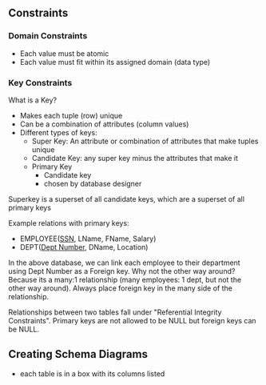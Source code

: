## Constraints

### Domain Constraints

* Each value must be atomic
* Each value must fit within its assigned domain (data type)

### Key Constraints
What is a Key?
* Makes each tuple (row) unique
* Can be a combination of attributes (column values)
* Different types of keys:
  * Super Key: An attribute or combination of attributes that make tuples unique
  * Candidate Key: any super key minus the attributes that make it 
  * Primary Key
    * Candidate key
    * chosen by database designer

Superkey is a superset of all candidate keys, which are a superset of all primary keys

Example relations with primary keys:
* EMPLOYEE(<u>SSN</u>, LName, FName, Salary)
* DEPT(<u>Dept Number</u>, DName, Location)

In the above database, we can link each employee to their department using Dept Number as a Foreign key.
Why not the other way around? Because its a many:1 relationship (many employees: 1 dept, but not the other way around).
Always place foreign key in the many side of the relationship.

Relationships between two tables fall under "Referential Integrity Constraints".
Primary keys are not allowed to be NULL but foreign keys can be NULL.

## Creating Schema Diagrams

* each table is in a box with its columns listed  

